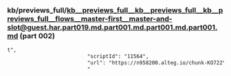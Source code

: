 ### kb/previews_full/kb__previews_full__kb__previews_full__kb__previews_full__flows__master-first__master-and-slot@guest.har.part019.md.part001.md.part001.md.part001.md (part 002)

```md
t",
                          "scriptId": "11564",
                          "url": "https://n958200.alteg.io/chunk-KO722YSM.js",
                          "
```

```
